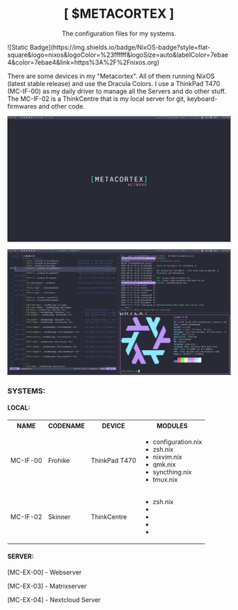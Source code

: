 <h1 align="center">[ $METACORTEX ]</h1>
<p align="center">The configuration files for my systems.</p>
![Static Badge](https://img.shields.io/badge/NixOS-badge?style=flat-square&logo=nixos&logoColor=%23ffffff&logoSize=auto&labelColor=7ebae4&color=7ebae4&link=https%3A%2F%2Fnixos.org)


There are some devices in my "Metacortex". All of them running NixOS (latest stable release) and use the Dracula Colors. I use a ThinkPad T470 (MC-IF-00) as my daily driver to manage all the Servers and do other stuff. The MC-IF-02 is a ThinkCentre that is my local server for git, keyboard-firmwares and other code. 

<p align="center">
  <img src="/img/screenshot01.png" width="600" />
</p>

<p align="center">
  <img src="/img/screenshot02.png" width="600" />
</p>

### SYSTEMS:
#### LOCAL:

<table>
    <tbody>
        <tr>
            <th>NAME</th>
            <th>CODENAME</th>
            <th>DEVICE</th>
            <th>MODULES</th>
        </tr>
        <tr>
            <td>MC-IF-00</td>
            <td>Frohike</td>
            <td>ThinkPad T470</td>
            <td><ul>
                    <li>configuration.nix</li>
                    <li>zsh.nix</li>
                    <li>nixvim.nix</li>
                    <li>qmk.nix</li>
                    <li>syncthing.nix</li>
                    <li>tmux.nix</li>
                </ul>
            </td>
        </tr>
        <tr>
            <td>MC-IF-02</td>
            <td>Skinner</td>
            <td>ThinkCentre</td>
            <td><ul>
                    <li>zsh.nix</li>
                    <li></li>
                    <li></li>
                    <li></li>
                    <li></li>
                </ul>
            </td>
        </tr>
    </tbody>
</table>



#### SERVER:
[MC-EX-00] - Webserver

[MC-EX-03] - Matrixserver

[MC-EX-04] - Nextcloud Server

